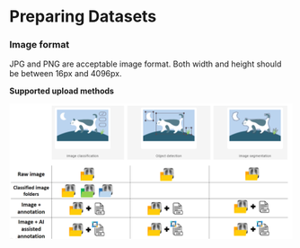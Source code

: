 # Preparing Datasets

### Image format

JPG and PNG are acceptable image format. Both width and height should be between 16px and 4096px.



**Supported upload methods**

![](../.gitbook/assets/image%20%2832%29.png)









